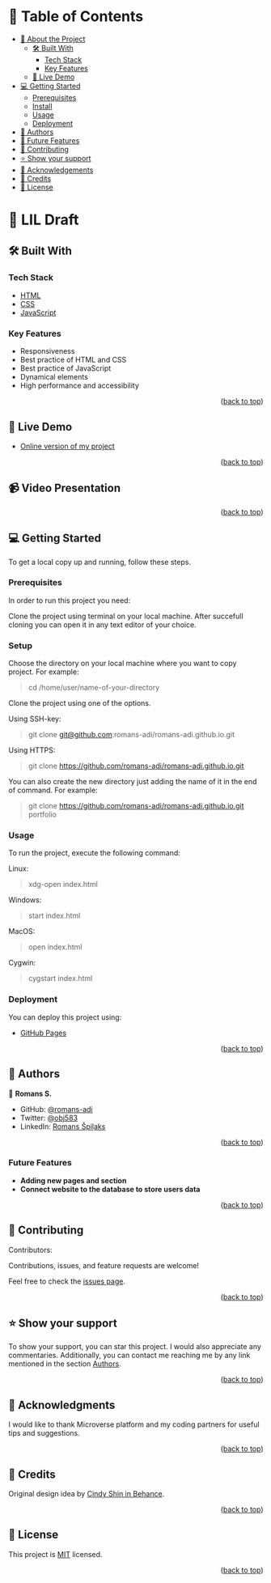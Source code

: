 <a name="readme-top"></a>

<!-- TABLE OF CONTENTS -->

# 📗 Table of Contents

- [📖 About the Project](#about-project)
  - [🛠 Built With](#built-with)
    - [Tech Stack](#tech-stack)
    - [Key Features](#key-features)
  - [🚀 Live Demo](#live-demo)
- [💻 Getting Started](#getting-started)
  - [Prerequisites](#prerequisites)
  - [Install](#install)
  - [Usage](#usage)
  - [Deployment](#triangular_flag_on_post-deployment)
- [👥 Authors](#authors)
- [🔭 Future Features](#future-features)
- [🤝 Contributing](#contributing)
- [⭐️ Show your support](#support)
- [🙏 Acknowledgements](#acknowledgements)
- [🙏 Credits](#credits)
- [📝 License](#license)

<!-- PROJECT DESCRIPTION -->

# 📖 <a name="about-project">LIL Draft</a>



## 🛠 Built With <a name="built-with"></a>

### Tech Stack <a name="tech-stack"></a>

  <ul>
    <li><a href="https://html.spec.whatwg.org/multipage/">HTML</a></li>
   <li><a href="https://www.w3.org/TR/CSS/#css">CSS</a></li>
   <li><a href="https://www.javascript.com/">JavaScript</a></li>
  </ul>

<!-- Features -->

### Key Features <a name="key-features"></a>

  <ul>
    <li>Responsiveness</li>
    <li>Best practice of HTML and CSS</li>
    <li>Best practice of JavaScript</li>
    <li>Dynamical elements</li>
    <li>High performance and accessibility</li>
  </ul>

<p align="right">(<a href="#readme-top">back to top</a>)</p>

<!-- LIVE DEMO -->

## 🚀 Live Demo <a name="live-demo" target="_blank"></a>

- [Online version of my project](https://romans-adi.github.io/)

<p align="right">(<a href="#readme-top">back to  top</a>)</p>

<!-- VIDEO PRESENTATION -->

## :video_camera: Video Presentation <a name="video-presentation" target="_blank"></a>



<p align="right">(<a href="#readme-top">back to top</a>)</p>

<!-- GETTING STARTED -->

## 💻 Getting Started <a name="getting-started"></a>

To get a local copy up and running, follow these steps.

### Prerequisites

In order to run this project you need:

Clone the project using terminal on your local machine. After succefull cloning you can open it in any text editor of your choice.


### Setup

Choose the directory on your local machine where you want to copy project. For example:
  > cd /home/user/name-of-your-directory

Clone the project using one of the options.

Using SSH-key:
  > git clone git@github.com:romans-adi/romans-adi.github.io.git

Using HTTPS:
  > git clone https://github.com/romans-adi/romans-adi.github.io.git

You can also create the new directory just adding the name of it in the end of command. For example:
  > git clone https://github.com/romans-adi/romans-adi.github.io.git portfolio

### Usage

To run the project, execute the following command:

Linux:

 > xdg-open index.html

Windows:

> start index.html

MacOS:

> open index.html

Cygwin:

> cygstart index.html

### Deployment

You can deploy this project using:

- [GitHub Pages](https://pages.github.com/)

<p align="right">(<a href="#readme-top">back to top</a>)</p>

<!-- AUTHORS -->

## 👥 Authors <a name="authors"></a>

👤 **Romans S.**

- GitHub: [@romans-adi](https://github.com/romans-adi/)
- Twitter: [@obj583](https://twitter.com/obj583/)
- LinkedIn: [Romans Špiļaks](https://www.linkedin.com/in/obj513/)

<p align="right">(<a href="#readme-top">back to top</a>)</p>

<!-- Future Features -->

### Future Features <a name="future-features"></a>

- **Adding new pages and section**
- **Connect website to the database to store users data**

<p align="right">(<a href="#readme-top">back to top</a>)</p>

<!-- CONTRIBUTING -->

## 🤝 Contributing <a name="contributing"></a>

Contributors:

Contributions, issues, and feature requests are welcome!

Feel free to check the [issues page](../../issues/).

<p align="right">(<a href="#readme-top">back to top</a>)</p>

<!-- SUPPORT -->

## ⭐️ Show your support <a name="support"></a>

To show your support, you can star this project. I would also appreciate any commentaries.
Additionally, you can contact me reaching me by any link mentioned in the section <a href="#authors">Authors</a>.

<p align="right">(<a href="#readme-top">back to top</a>)</p>

<!-- ACKNOWLEDGEMENTS -->

## 🙏 Acknowledgments <a name="acknowledgements"></a>

I would like to thank Microverse platform and my coding partners for useful tips and suggestions.

<p align="right">(<a href="#readme-top">back to top</a>)</p>

<!-- CREDITS -->
## 🌱 Credits <a name="credits"></a>

Original design idea by [Cindy Shin in Behance](https://www.behance.net/adagio07).

<p align="right">(<a href="#readme-top">back to top</a>)</p>

<!-- LICENSE -->

## 📝 License <a name="license"></a>

This project is [MIT](./MIT.md) licensed.

<p align="right">(<a href="#readme-top">back to top</a>)</p>
